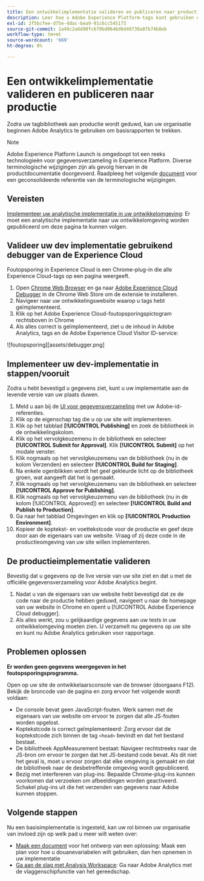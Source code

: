 ```yaml
---
title: Een ontwikkelimplementatie valideren en publiceren naar productie
description: Leer hoe u Adobe Experience Platform-tags kunt gebruiken om Adobe Analytics in uw productieomgeving te implementeren.
exl-id: 2f5bcfee-d75e-4dac-bea9-91c6cc545173
source-git-commit: 1a49c2a6d90fc670bd0646d6d40738a87b74b8eb
workflow-type: tm+mt
source-wordcount: '669'
ht-degree: 0%

---
```


# Een ontwikkelimplementatie valideren en publiceren naar productie

Zodra uw tagbibliotheek aan productie wordt geduwd, kan uw organisatie beginnen Adobe Analytics te gebruiken om basisrapporten te trekken.

>[!NOTE]
>Adobe Experience Platform Launch is omgedoopt tot een reeks technologieën voor gegevensverzameling in Experience Platform. Diverse terminologische wijzigingen zijn als gevolg hiervan in de productdocumentatie doorgevoerd. Raadpleeg het volgende [document](https://experienceleague.adobe.com/docs/experience-platform/tags/term-updates.html?lang=en) voor een geconsolideerde referentie van de terminologische wijzigingen.

## Vereisten

[Implementeer uw analytische implementatie in uw ontwikkelomgeving](deploy-dev.md): Er moet een analytische implementatie naar uw ontwikkelomgeving worden gepubliceerd om deze pagina te kunnen volgen.

## Valideer uw dev implementatie gebruikend debugger van de Experience Cloud

Foutopsporing in Experience Cloud is een Chrome-plug-in die alle Experience Cloud-tags op een pagina weergeeft.

1. Open [Chrome Web Browser](https://www.google.com/chrome/) en ga naar [Adobe Experience Cloud Debugger](https://chrome.google.com/webstore/detail/adobe-experience-cloud-de/ocdmogmohccmeicdhlhhgepeaijenapj) in de Chrome Web Store om de extensie te installeren.
2. Navigeer naar uw ontwikkelingswebsite waarop u tags hebt geïmplementeerd.
3. Klik op het Adobe Experience Cloud-foutopsporingspictogram rechtsboven in Chrome
4. Als alles correct is geïmplementeerd, ziet u de inhoud in Adobe Analytics, tags en de Adobe Experience Cloud Visitor ID-service:

![foutopsporing][assets/debugger.png]

## Implementeer uw dev-implementatie in stappen/vooruit

Zodra u hebt bevestigd u gegevens ziet, kunt u uw implementatie aan de levende versie van uw plaats duwen.

1. Meld u aan bij de [UI voor gegevensverzameling](https://experience.adobe.com/data-collection) met uw Adobe-id-referenties.
1. Klik op de eigenschap tag die u op uw site wilt implementeren.
1. Klik op het tabblad **[!UICONTROL Publishing]** en zoek de bibliotheek in de ontwikkelingskolom.
1. Klik op het vervolgkeuzemenu in de bibliotheek en selecteer **[!UICONTROL Submit for Approval]**. Klik **[!UICONTROL Submit]** op het modale venster.
1. Klik nogmaals op het vervolgkeuzemenu van de bibliotheek (nu in de kolom Verzenden) en selecteer **[!UICONTROL Build for Staging]**.
1. Na enkele ogenblikken wordt het geel gekleurde licht op de bibliotheek groen, wat aangeeft dat het is gemaakt.
1. Klik nogmaals op het vervolgkeuzemenu van de bibliotheek en selecteer **[!UICONTROL Approve for Publishing]**.
1. Klik nogmaals op het vervolgkeuzemenu van de bibliotheek (nu in de kolom [!UICONTROL Approved]) en selecteer **[!UICONTROL Build and Publish to Production]**.
1. Ga naar het tabblad Omgevingen en klik op **[!UICONTROL Production Environment]**.
1. Kopieer de koptekst- en voettekstcode voor de productie en geef deze door aan de eigenaars van uw website. Vraag of zij deze code in de productieomgeving van uw site willen implementeren.

## De productieimplementatie valideren

Bevestig dat u gegevens op de live versie van uw site ziet en dat u met de officiële gegevensverzameling voor Adobe Analytics begint.

1. Nadat u van de eigenaars van uw website hebt bevestigd dat ze de code naar de productie hebben geduwd, navigeert u naar de homepage van uw website in Chrome en opent u [!UICONTROL Adobe Experience Cloud debugger].
2. Als alles werkt, zou u gelijkaardige gegevens aan uw tests in uw ontwikkelomgeving moeten zien. U verzamelt nu gegevens op uw site en kunt nu Adobe Analytics gebruiken voor rapportage.

## Problemen oplossen

**Er worden geen gegevens weergegeven in het foutopsporingsprogramma.**

Open op uw site de ontwikkelaarsconsole van de browser (doorgaans F12). Bekijk de broncode van de pagina en zorg ervoor het volgende wordt voldaan:

* De console bevat geen JavaScript-fouten. Werk samen met de eigenaars van uw website om ervoor te zorgen dat alle JS-fouten worden opgelost.
* Koptekstcode is correct geïmplementeerd: Zorg ervoor dat de koptekstcode zich binnen de tag `<head>` bevindt en dat het bestand bestaat.
* De bibliotheek AppMeasurement bestaat: Navigeer rechtstreeks naar de JS-bron om ervoor te zorgen dat het JS-bestand code bevat. Als dit niet het geval is, moet u ervoor zorgen dat elke omgeving is gemaakt en dat de bibliotheek naar de desbetreffende omgeving wordt gepubliceerd.
* Bezig met interfereren van plug-ins: Bepaalde Chrome-plug-ins kunnen voorkomen dat verzoeken om afbeeldingen worden geactiveerd. Schakel plug-ins uit die het verzenden van gegevens naar Adobe kunnen stoppen.

## Volgende stappen

Nu een basisimplementatie is ingesteld, kan uw rol binnen uw organisatie van invloed zijn op welk pad u meer wilt weten over:

* [Maak een document](../prepare/solution-design.md) voor het ontwerp van een oplossing: Maak een plan voor hoe u douanevariabelen wilt gebruiken, dan hen opnemen in uw implementatie
* [Ga aan de slag met Analysis Workspace](/help/analyze/analysis-workspace/home.md): Ga naar Adobe Analytics met de vlaggenschipfunctie van het gereedschap.
